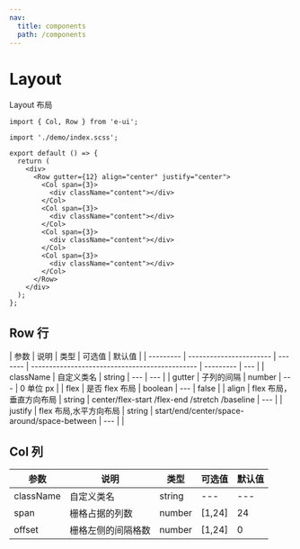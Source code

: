 ```yaml
---
nav:
  title: components
  path: /components
---
```


# Layout

Layout 布局

```tsx
import { Col, Row } from 'e-ui';

import './demo/index.scss';

export default () => {
  return (
    <div>
      <Row gutter={12} align="center" justify="center">
        <Col span={3}>
          <div className="content"></div>
        </Col>
        <Col span={3}>
          <div className="content"></div>
        </Col>
        <Col span={3}>
          <div className="content"></div>
        </Col>
        <Col span={3}>
          <div className="content"></div>
        </Col>
      </Row>
    </div>
  );
};
```

## Row 行

| 参数      | 说明                    | 类型    | 可选值                                         | 默认值    |
| --------- | ----------------------- | ------- | ---------------------------------------------- | --------- | --- |
| className | 自定义类名              | string  | ---                                            | ---       |
| gutter    | 子列的间隔              | number  | ---                                            | 0 单位 px |
| flex      | 是否 flex 布局          | boolean | ---                                            | false     |
| align     | flex 布局，垂直方向布局 | string  | center/flex-start /flex-end /stretch /baseline | ---       |
| justify   | flex 布局,水平方向布局  | string  | start/end/center/space-around/space-between    | ---       |     |

## Col 列

| 参数      | 说明               | 类型   | 可选值 | 默认值 |
| --------- | ------------------ | ------ | ------ | ------ |
| className | 自定义类名         | string | ---    | ---    |
| span      | 栅格占据的列数     | number | [1,24] | 24     |
| offset    | 栅格左侧的间隔格数 | number | [1,24] | 0      |
